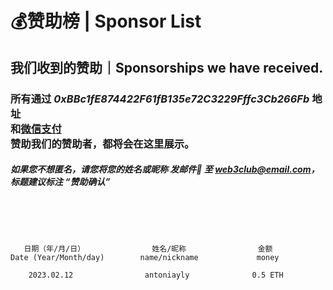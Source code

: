 # 💰赞助榜 | Sponsor List
## 我们收到的赞助｜Sponsorships we have received.

### 所有通过 ***0xBBc1fE874422F61fB135e72C3229Fffc3Cb266Fb*** 地址<br>和[微信支付](https://yanbo.tech/post/support/)<br>赞助我们的赞助者，都将会在这里展示。

##### 如果您不想匿名，请您将您的姓名或昵称 发邮件📧 至 web3club@email.com，标题建议标注 “赞助确认”

<br>
<br>
<br>


       日期（年/月/日）               姓名/昵称                金额
    Date (Year/Month/day)        name/nickname             money
      
        2023.02.12                antoniayly              0.5 ETH
